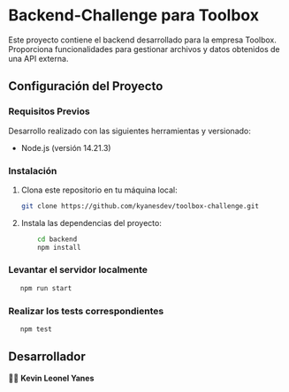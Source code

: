 # Backend-Challenge para Toolbox

Este proyecto contiene el backend desarrollado para la empresa Toolbox. Proporciona funcionalidades para gestionar archivos y datos obtenidos de una API externa.

## Configuración del Proyecto

### Requisitos Previos

Desarrollo realizado con las siguientes herramientas y versionado:

- Node.js (versión 14.21.3)

### Instalación

1. Clona este repositorio en tu máquina local:

   ```bash
   git clone https://github.com/kyanesdev/toolbox-challenge.git
   ```

2. Instala las dependencias del proyecto:

    ```bash
        cd backend
        npm install
   ```

### Levantar el servidor localmente

```bash
   npm run start
```

### Realizar los tests correspondientes

```bash
   npm test
```

## Desarrollador

👨‍💻 **Kevin Leonel Yanes**
